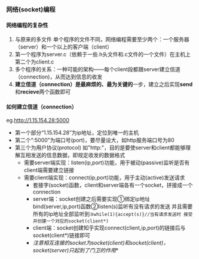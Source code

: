 ### 网络(socket)编程

#### 网络编程的复杂性

1. 与原来的多文件 单个程序的文件不同，网络编程需要至少两个：一个服务器（server）和一个以上的客户端（client）
2. 第一个程序为server.c（依赖于一些.h头文件和.c文件的一个文件）在主机上 第二个为client.c
3. 多个程序的关系：一种可能的架构——每个client段都跟server建立信道（connection)，从而达到信息的收发
4. **建立信道（connection）是最麻烦的、最为关键的**一步，建立之后实现**send**和**recieve**两个函数即可

#### 如何建立信道（connection）

eg.http://1.15.154.28:5000

- 第一个部分“1.15.154.28”为ip地址，定位到唯一的主机
- 第二个“:5000”为端口号(port)，要尽量设大，如http服务端口号为80
- 第三个为用户协议(protocol) 如"http:"，目的是要使server和client都能够理解互相发送的信息数据，即规定收发的数据格式
    - 需要server端实现：listen(ip,port)功能，用于被动(passive)监听是否有client端需要建立链接
    - 需要client端实现：connect(ip,port)功能，用于主动(active)发送请求
        - 套接字(socket)函数，client和server端各有一个socket，拼接成一个connection
        - server端：socket创建之后需要实现①绑定ip地址bind(server,ip,port)函数②listen(s)监听有没有请求的发送
          并且需要所有的ip地址全部监听到`③while(1){accept(s)}//当有请求发送时 接受并创建一个对应的socket(client*)`
        - client端：socket创建知乎实现connect(client,ip,port)的链接后与socket(client*)链接即可
        - **注意相互连接的socket为socket(client)和socket(client*)，socket(server)只起到了门卫的作用**
